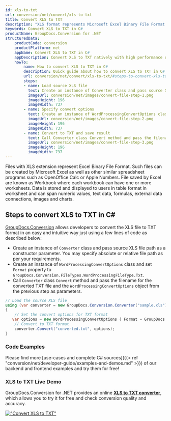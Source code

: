 ```yaml
---
id: xls-to-txt
url: conversion/net/convert/xls-to-txt
title: Convert XLS to TXT
description: "XLS format represents Microsoft Excel Binary File Format with .xls extension. Learn how to convert XLS to TXT file programmatically in C# language using GroupDocs.Conversion for .NET library."
keywords: Convert XLS to TXT in C#
productName: GroupDocs.Conversion for .NET
structuredData:
    productCode: conversion
    productPlatform: net
    appName: Convert XLS to TXT in C#
    appDescription: Convert XLS to TXT natively with high performance using C# language and server side GroupDocs.Conversion for .NET APIs, without the use of any software like Microsoft or Open Office.
    howTo:
        name: How to convert XLS to TXT in C# 
        description: Quick guide about how to convert XLS to TXT in C# with high performance and accuracy.
        url: conversion/net/convert/xls-to-txt/#steps-to-convert-xls-to-txt-in-c
        steps:
        - name: Load source XLS file 
          text: Create an instance of Converter class and pass source XLS file path as a constructor parameter. You may specify absolute or relative file path as per your requirements. 
          imageUrl: conversion/net/images/convert-file-step-1.png
          imageHeight: 196
          imageWidth: 737
        - name: Specify convert options 
          text: Create an instance of WordProcessingConvertOptions class.
          imageUrl: conversion/net/images/convert-file-step-2.png
          imageHeight: 196
          imageWidth: 737
        - name: Convert to TXT and save result 
          text: Call Converter class Convert method and pass the filename for the converted HTML file and the WordProcessingConvertOptions object from the previous step as parameters.
          imageUrl: conversion/net/images/convert-file-step-3.png
          imageHeight: 196
          imageWidth: 737
---
```


Files with XLS extension represent Excel Binary File Format. Such files can be created by Microsoft Excel as well as other similar spreadsheet programs such as OpenOffice Calc or Apple Numbers. File saved by Excel are known as Workbook where each workbook can have one or more worksheets. Data is stored and displayed to users in table format in worksheet and can span numeric values, text data, formulas, external data connections, images and charts.

## Steps to convert XLS to TXT in C#

[GroupDocs.Conversion](https://products.groupdocs.com/conversion/net) allows developers to convert the XLS file to TXT format in an easy and intuitive way just using a few lines of code as described below:

* Create an instance of `Converter` class and pass source XLS file path as a constructor parameter. You may specify absolute or relative file path as per your requirements. 
* Create an instance of `WordProcessingConvertOptions` class and set `Format` property to `GroupDocs.Conversion.FileTypes.WordProcessingFileType.Txt`.
* Call `Converter` class `Convert` method and pass the filename for the converted TXT file and the `WordProcessingConvertOptions` object from the previous step as parameters.

```csharp
// Load the source XLS file
using (var converter = new GroupDocs.Conversion.Converter("sample.xls"))
{
    // Set the convert options for TXT format
   var options = new WordProcessingConvertOptions { Format = GroupDocs.Conversion.FileTypes.WordProcessingFileType.Txt };
    // Convert to TXT format
    converter.Convert("converted.txt", options);
}
```

### Code Examples

Please find more [use-cases and complete C# sources]({{< ref "conversion/net/developer-guide/examples-and-demos.md" >}}) of our backend and frontend examples and try them for free!

### XLS to TXT Live Demo

GroupDocs.Conversion for .NET provides an online [**XLS to TXT converter**](https://products.groupdocs.app/conversion/xls-to-txt), which allows you to try it for free and check conversion quality and accuracy.

[!["Convert XLS to TXT"](conversion/net/images/convert-to-txt/convert-xls-to-txt.png)](https://products.groupdocs.app/conversion/xls-to-txt)